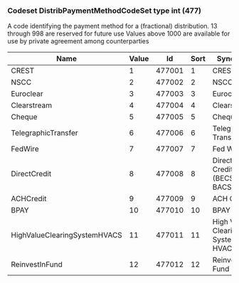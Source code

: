 ### Codeset DistribPaymentMethodCodeSet type int (477)

A code identifying the payment method for a (fractional) distribution.
13 through 998 are reserved for future use
Values above 1000 are available for use by private agreement among counterparties

| Name                         | Value | Id     | Sort | Synopsis                         |
|------------------------------|-------|--------|------|----------------------------------|
| CREST                        | 1     | 477001 | 1    | CREST                            |
| NSCC                         | 2     | 477002 | 2    | NSCC                             |
| Euroclear                    | 3     | 477003 | 3    | Euroclear                        |
| Clearstream                  | 4     | 477004 | 4    | Clearstream                      |
| Cheque                       | 5     | 477005 | 5    | Cheque                           |
| TelegraphicTransfer          | 6     | 477006 | 6    | Telegraphic Transfer             |
| FedWire                      | 7     | 477007 | 7    | Fed Wire                         |
| DirectCredit                 | 8     | 477008 | 8    | Direct Credit (BECS, BACS)       |
| ACHCredit                    | 9     | 477009 | 9    | ACH Credit                       |
| BPAY                         | 10    | 477010 | 10   | BPAY                             |
| HighValueClearingSystemHVACS | 11    | 477011 | 11   | High Value Clearing System HVACS |
| ReinvestInFund               | 12    | 477012 | 12   | Reinvest In Fund                 |

